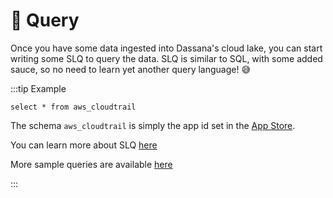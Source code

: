 # 🔎 Query

Once you have some data ingested into Dassana's cloud lake, you can start writing some SLQ to query the data. SLQ is similar to SQL, with some added sauce, so no need to learn yet another query language! 😅

:::tip Example

```
select * from aws_cloudtrail
```

The schema `aws_cloudtrail` is simply the app id set in the [App Store](../app-store/intro).

You can learn more about SLQ [here](./SLQ)

More sample queries are available [here](./sample-queries)

:::
